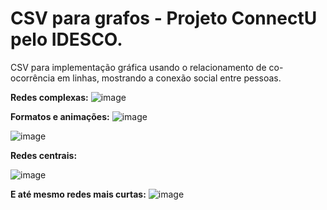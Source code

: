 # CSV para grafos - Projeto ConnectU pelo IDESCO.

CSV para implementação gráfica usando o relacionamento de co-ocorrência em linhas, mostrando a conexão social entre pessoas.

**Redes complexas:**
![image](https://github.com/Well-IDESCO/Connect-U/assets/135154280/03e76c84-866b-46ae-84b8-c1822e7fe8d2)

**Formatos e animações:**
![image](https://github.com/Well-IDESCO/Connect-U/assets/135154280/c628fedd-2014-412f-89f6-5912714eb760)

![image](https://github.com/Well-IDESCO/Connect-U/assets/135154280/8e0c6b3b-e6b0-41bb-8c40-4d289d93abc0)

**Redes centrais:**

![image](https://github.com/Well-IDESCO/Connect-U/assets/135154280/5799f6c3-fd4d-456a-a1da-7f75daf239a9)

**E até mesmo redes mais curtas:**
![image](https://github.com/Well-IDESCO/Connect-U/assets/135154280/1d1d5d91-bdf6-4e5b-9999-81501e4bd153)
